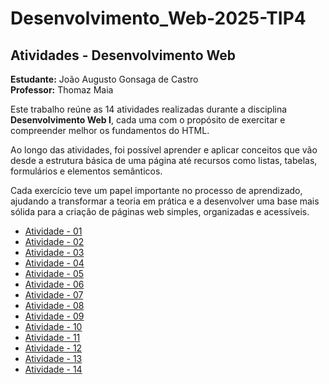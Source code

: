 # Desenvolvimento_Web-2025-TIP4

## Atividades - Desenvolvimento Web

**Estudante:** João Augusto Gonsaga de Castro  
**Professor:** Thomaz Maia  

Este trabalho reúne as 14 atividades realizadas durante a disciplina **Desenvolvimento Web I**, cada uma com o propósito de exercitar e compreender melhor os fundamentos do HTML.  

Ao longo das atividades, foi possível aprender e aplicar conceitos que vão desde a estrutura básica de uma página até recursos como listas, tabelas, formulários e elementos semânticos.  

Cada exercício teve um papel importante no processo de aprendizado, ajudando a transformar a teoria em prática e a desenvolver uma base mais sólida para a criação de páginas web simples, organizadas e acessíveis.

- [Atividade - 01](https://augusto1804.github.io/Atividade-01/)  
- [Atividade - 02](https://augusto1804.github.io/Atividade-02/)  
- [Atividade - 03](https://augusto1804.github.io/Atividade-03/)  
- [Atividade - 04](https://augusto1804.github.io/Atividade-04/)  
- [Atividade - 05](https://augusto1804.github.io/Atividade-05/)  
- [Atividade - 06](https://augusto1804.github.io/Atividade-06/)  
- [Atividade - 07](https://augusto1804.github.io/Atividade-07/)  
- [Atividade - 08](https://augusto1804.github.io/Atividade-08/)  
- [Atividade - 09](https://augusto1804.github.io/Atividade-09/)  
- [Atividade - 10](https://augusto1804.github.io/Atividade-10/)  
- [Atividade - 11](https://augusto1804.github.io/Atividade-11/)  
- [Atividade - 12](https://augusto1804.github.io/Atividade-12/)  
- [Atividade - 13](https://augusto1804.github.io/Atividade-13/)  
- [Atividade - 14](https://augusto1804.github.io/Atividade-14/)

